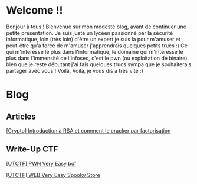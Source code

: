 # Welcome !!

Bonjour à tous ! Bienvenue sur mon modeste blog, avant de continuer une petite présentation. Je suis juste un lycéen passionné par la sécurité informatique, loin (très loin) d'être un expert je suis là pour m'amuser et peut-être qu'a force de m'amuser j'apprendrais quelques petits trucs :) Ce qui m'interesse le plus dans l'informatique, le domaine qui m'interesse le plus dans l'immensité de l'infosec, c'est le pwn (ou exploitation de binaire) bien que je reste débutant j'ai fais quelques trucs sympa que je souhaiterais partager avec vous ! Voilà, Voilà, je vous dis à très vite :)

# Blog 

## Articles

[ \[Crypto\] Introduction à RSA et comment le cracker par factorisation](https://astatesec.github.io/articles/rsa/)

## Write-Up CTF

[ \[UTCTF\] PWN Very Easy bof](articles/utbof)

[ \[UTCTF\] WEB Very Easy Spooky Store](articles/utxxe)
